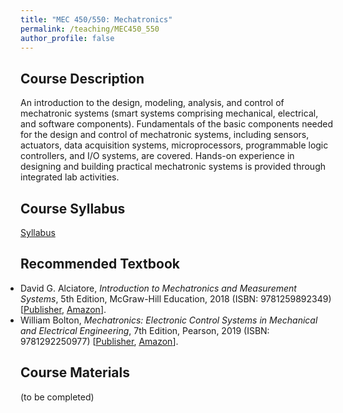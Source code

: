 ```yaml
---
title: "MEC 450/550: Mechatronics"
permalink: /teaching/MEC450_550
author_profile: false
---
```


## Course Description
An introduction to the design, modeling, analysis, and control of mechatronic systems (smart systems comprising mechanical, electrical, and software components). Fundamentals of the basic components needed for the design and control of mechatronic systems, including sensors, actuators, data acquisition systems, microprocessors, programmable logic controllers, and I/O systems, are covered. Hands-on experience in designing and building practical mechatronic systems is provided through integrated lab activities.

## Course Syllabus
[Syllabus](https://aminfakhari.github.io/_pages/teaching/MEC450_550/MEC450_550_Syllabus_Fall2023.pdf)

## Recommended Textbook
<ul style="margin-left: 0; padding-left: 0; list-style-type: disc;">
    <li>
        David G. Alciatore, <i>Introduction to Mechatronics and Measurement Systems</i>, 5th Edition, McGraw-Hill Education, 2018 (ISBN: 9781259892349)
        [<a href="https://www.mheducation.com/highered/product/1259892344.html" target="_blank"><u>Publisher</u></a>,
        <a href="https://www.amazon.com/Introduction-Mechatronics-Measurement-Systems-5Th/dp/1260085198/" target="_blank"><u>Amazon</u></a>].
    </li>
	<li>
        William Bolton, <i>Mechatronics: Electronic Control Systems in Mechanical and Electrical Engineering</i>, 7th Edition, Pearson, 2019 (ISBN: 9781292250977)
        [<a href="https://www.pearson.com/en-us/subject-catalog/p/mechatronics-electronic-control-systems-in-mechanical-and-electrical-engineering/P200000003775/9781292250977" target="_blank"><u>Publisher</u></a>,
        <a href="https://www.amazon.com/Mechatronics-Electronic-Mechanical-Electrical-Engineering/dp/1292250976/" target="_blank"><u>Amazon</u></a>].
    </li>
</ul>

## Course Materials
<ul style="margin-left: 0; padding-left: 0; list-style-type: disc;">
    (to be completed)
</ul>